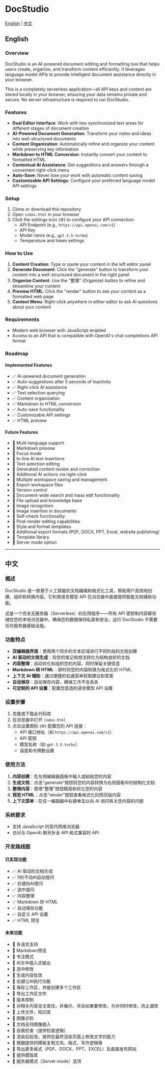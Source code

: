 # DocStudio

[English](#english) | [中文](#中文)

## English

### Overview

DocStudio is an AI-powered document editing and formatting tool that helps users create, organize, and transform content efficiently. It leverages language model APIs to provide intelligent document assistance directly in your browser.

This is a completely serverless application—all API keys and content are stored locally in your browser, ensuring your data remains private and secure. No server infrastructure is required to run DocStudio.

### Features

- **Dual Editor Interface**: Work with two synchronized text areas for different stages of document creation
- **AI-Powered Document Generation**: Transform your notes and ideas into well-structured documents
- **Content Organization**: Automatically refine and organize your content while preserving key information
- **Markdown to HTML Conversion**: Instantly convert your content to formatted HTML
- **Contextual AI Assistance**: Get suggestions and answers through a convenient right-click menu
- **Auto-Save**: Never lose your work with automatic content saving
- **Customizable API Settings**: Configure your preferred language model API settings

### Setup

1. Clone or download this repository
2. Open `index.html` in your browser
3. Click the settings icon (⚙️) to configure your API connection:
   - API Endpoint (e.g., `https://api.openai.com/v1`)
   - API Key
   - Model name (e.g., `gpt-3.5-turbo`)
   - Temperature and token settings

### How to Use

1. **Content Creation**: Type or paste your content in the left editor panel
2. **Generate Document**: Click the "generate" button to transform your content into a well-structured document in the right panel
3. **Organize Content**: Use the "整理" (Organize) button to refine and streamline your content
4. **Preview HTML**: Click the "render" button to see your content as a formatted web page
5. **Context Menu**: Right-click anywhere in either editor to ask AI questions about your content

### Requirements

- Modern web browser with JavaScript enabled
- Access to an API that is compatible with OpenAI's chat completions API format

### Roadmap

#### Implemented Features
- ✅ AI-powered document generation
- ✅ Auto-suggestions after 5 seconds of inactivity
- ✅ Right-click AI assistance
- ✅ Text selection querying
- ✅ Content organization
- ✅ Markdown to HTML conversion
- ✅ Auto-save functionality
- ✅ Customizable API settings
- ✅ HTML preview

#### Future Features
- 🔄 Multi-language support
- 🔄 Markdown preview
- 🔄 Focus mode
- 🔄 In-line AI text insertions
- 🔄 Text selection editing
- 🔄 Generated content review and correction
- 🔄 Additional AI actions via right-click
- 🔄 Multiple workspace saving and management
- 🔄 Export workspace files
- 🔄 Version control
- 🔄 Document-wide search and mass edit functionality
- 🔄 File upload and knowledge base
- 🔄 Image recognition
- 🔄 Image insertion in documents
- 🔄 Self-check functionality 
- 🔄 Post-render editing capabilities
- 🔄 Style and format templates
- 🔄 Additional export formats (PDF, DOCX, PPT, Excel, website publishing)
- 🔄 Template library
- 🔄 Server mode option

---

## 中文

### 概述

DocStudio 是一款基于人工智能的文档编辑和格式化工具，帮助用户高效地创建、组织和转换内容。它利用语言模型 API 在浏览器中直接提供智能文档辅助功能。

这是一个完全无服务器（Serverless）的应用程序——所有 API 密钥和内容都存储在您的本地浏览器中，确保您的数据保持私密和安全。运行 DocStudio 不需要任何服务器基础设施。

### 功能特点

- **双编辑器界面**：使用两个同步的文本区域进行不同阶段的文档创建
- **AI 驱动的文档生成**：将您的笔记和想法转化为结构良好的文档
- **内容整理**：自动优化和组织您的内容，同时保留关键信息
- **Markdown 转 HTML**：即时将您的内容转换为格式化的 HTML
- **上下文 AI 辅助**：通过便捷的右键菜单获取建议和答案
- **自动保存**：自动保存内容，确保工作不会丢失
- **可定制的 API 设置**：配置您首选的语言模型 API 设置

### 设置步骤

1. 克隆或下载此代码库
2. 在浏览器中打开 `index.html`
3. 点击设置图标 (⚙️) 配置您的 API 连接：
   - API 接口地址（如 `https://api.openai.com/v1`）
   - API 密钥
   - 模型名称（如 `gpt-3.5-turbo`）
   - 温度和令牌数设置

### 使用方法

1. **内容创建**：在左侧编辑器面板中输入或粘贴您的内容
2. **生成文档**：点击"generate"按钮将您的内容转换为右侧面板中的结构化文档
3. **整理内容**：使用"整理"按钮精简和优化您的内容
4. **预览 HTML**：点击"render"按钮查看格式化的网页版内容
5. **上下文菜单**：在任一编辑器中右键单击以向 AI 询问有关您内容的问题

### 系统要求

- 支持 JavaScript 的现代网络浏览器
- 访问与 OpenAI 聊天补全 API 格式兼容的 API

### 开发路线图

#### 已实现功能
- ✅ AI 驱动的文档生成
- ✅ 5秒不动AI自动提问
- ✅ 右键向AI提问
- ✅ 选中提问
- ✅ 内容整理
- ✅ Markdown 转 HTML
- ✅ 自动保存功能
- ✅ 自定义 API 设置
- ✅ HTML 预览

#### 未来功能
- 🔄 多语言支持
- 🔄 Markdown预览
- 🔄 专注模式
- 🔄 AI文中插入式输出
- 🔄 选中修改
- 🔄 生成内容批改
- 🔄 右键让AI执行功能
- 🔄 保存工作区，并能创建多个工作区
- 🔄 导出工作区文件
- 🔄 版本控制
- 🔄 对相关内容全文查找，并展示，并且如果要修改，允许同时修改，防止漏改
- 🔄 上传文件，知识库
- 🔄 图像识别
- 🔄 文档支持图像插入
- 🔄 自我检查（提供检查逻辑）
- 🔄 渲染后批改，提供在最终渲染页面上修改文字的能力
- 🔄 根据提供的模板复制文风、格式、写作逻辑等
- 🔄 导出更多格式（PDF、DOCX、PPT、EXCEL）及直接发布网站
- 🔄 提供模版库
- 🔄 服务器模式（Server mode）选项
